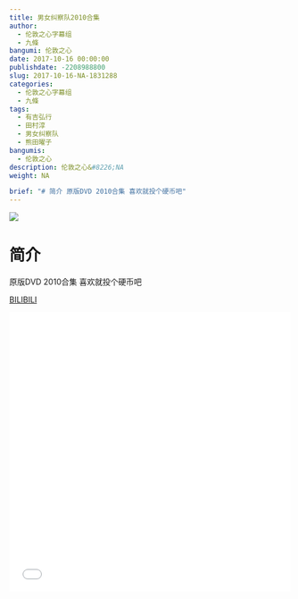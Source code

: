 ```yaml
---
title: 男女纠察队2010合集
author: 
  - 伦敦之心字幕组
  - 九條
bangumi: 伦敦之心
date: 2017-10-16 00:00:00
publishdate: -2208988800
slug: 2017-10-16-NA-1831288
categories: 
  - 伦敦之心字幕组
  - 九條
tags: 
  - 有吉弘行
  - 田村淳
  - 男女纠察队
  - 熊田曜子
bangumis: 
  - 伦敦之心
description: 伦敦之心&#8226;NA
weight: NA

brief: "# 简介 原版DVD 2010合集 喜欢就投个硬币吧"
---
```


![](https://i.imgur.com/ebV3vqM.jpg)

# 简介  
原版DVD 2010合集 喜欢就投个硬币吧

  [BILIBILI](https://www.bilibili.com/video/av1831288/)


<div class="vcontainer">  <iframe class='video' src="//www.bilibili.com/blackboard/player.html?aid=1831288" width="100%" height="500" frameborder="0" allowfullscreen="allowfullscreen"></iframe></div>
